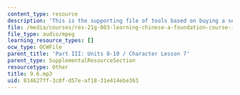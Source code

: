 ```yaml
---
content_type: resource
description: 'This is the supporting file of tools based on buying a seal. '
file: /media/courses/res-21g-003-learning-chinese-a-foundation-course-in-mandarin-spring-2011/814627ff3c0fd57eaf1831e414ebe363_9.6.mp3
file_type: audio/mpeg
learning_resource_types: []
ocw_type: OCWFile
parent_title: 'Part III: Units 8-10 / Character Lesson 7'
parent_type: SupplementalResourceSection
resourcetype: Other
title: 9.6.mp3
uid: 814627ff-3c0f-d57e-af18-31e414ebe363
---
```

